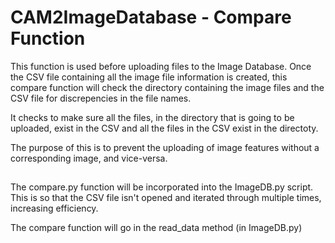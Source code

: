 # CAM2ImageDatabase - Compare Function
This function is used before uploading files to the Image Database. Once the CSV file containing all the image file information is created, this compare function will check the directory containing the image files and the CSV file for discrepencies in the file names.

It checks to make sure all the files, in the directory that is going to be uploaded, exist in the CSV and all the files in the CSV exist in the directoty.

The purpose of this is to prevent the uploading of image features without a corresponding image, and vice-versa.

##
The compare.py function will be incorporated into the ImageDB.py script. This is so that the CSV file isn't opened and iterated through multiple times, increasing efficiency.

The compare function will go in the read_data method (in ImageDB.py)
